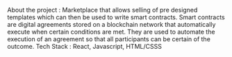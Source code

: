 About the project : Marketplace that allows selling of pre designed templates which can then be used to write smart contracts. Smart contracts are digital agreements stored on a blockchain network that automatically execute when certain conditions are met. They are used to automate the execution of an agreement so that all participants can be certain of the outcome. Tech Stack : React, Javascript, HTML/CSSS





























 








